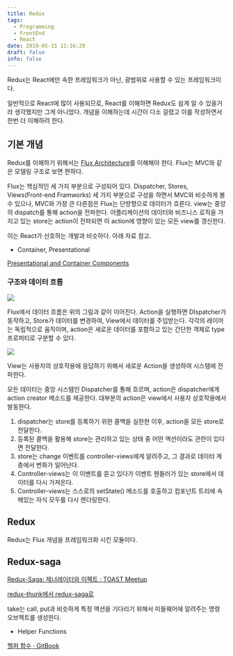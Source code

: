 ```yaml
---
title: Redux
tags:
  - Programming
  - FrontEnd
  - React
date: 2019-05-15 11:16:29
draft: false
info: false
---
```


Redux는 React에만 속한 프레임워크가 아닌, 광범위로 사용할 수 있는 프레임워크이다.

일반적으로 React에 많이 사용되므로, React를 이해하면 Redux도 쉽게 알 수 있을거라 생각했지만 그게 아니었다. 개념을 이해하는데 시간이 다소 걸렸고 이를 작성하면서 한번 더 이해하려 한다.

## 기본 개념

Redux를 이해하기 위해서는 [Flux Architecture](https://haruair.github.io/flux/docs/overview.html)를 이해해야 한다. Flux는 MVC와 같은 모델링 구조로 보면 편하다. 

Flux는 핵심적인 세 가지 부분으로 구성되어 있다. Dispatcher, Stores, Views(Front-end Framworks) 세 가지 부분으로 구성을 하면서 MVC와 비슷하게 볼 수 있으나, MVC와 가장 큰 다른점은 Flux는 단방향으로 데이터가 흐른다. view는 중앙의 dispatch를 통해 action을 전파한다. 어플리케이션의 데이터와 비즈니스 로직을 가지고 있는 store는 action이 전파되면 이 action에 영향이 있는 모든 view를 갱신한다. 

이는 React가 선호하는 개발과 비슷하다. 아래 자료 참고.

- Container, Presentational

[Presentational and Container Components](https://medium.com/@dan_abramov/smart-and-dumb-components-7ca2f9a7c7d0)

### 구조와 데이터 흐름

![](https://haruair.github.io/flux/img/flux-simple-f8-diagram-1300w.png)

Flux에서 데이터 흐름은 위의 그림과 같이 이어진다. Action을 실행하면 DIspatcher가 동작하고, Store가 데이터를 변경하여, View에서 데이터를 주입받는다. 각각의 레이어는 독립적으로 움직이며, action은 새로운 데이터를 포함하고 있는 간단한 객체로 type 프로퍼티로 구분할 수 있다. 

![](https://haruair.github.io/flux/img/flux-simple-f8-diagram-with-client-action-1300w.png)

View는 사용자의 상호작용에 응답하기 위해서 새로운 Action을 생성하여 시스템에 전파한다.

모든 데이터는 중앙 시스템인 Dispatcher를 통해 흐르며, action은 dispatcher에게 action creator 메소드를 제공한다. 대부분의 action은 view에서 사용자 상호작용에서 발동한다. 

1. dispatcher는 store를 등록하기 위한 콜백을 실한한 이후, action을 모든 store로 전달한다.
2. 등록된 콜백을 활용해 store는 관리하고 있는 상태 중 어떤 액션이라도 관련이 있다면 전달한다. 
3. store는 change 이벤트를 controller-views에게 알려주고, 그 결과로 데이터 계층에서 변화가 일어난다. 
4. Controller-views는 이 이벤트를 듣고 있다가 이벤트 헨들러가 있는 store에서 데이터를 다시 가져온다.
5. Controller-views는 스스로의 setState() 메소드를 호출하고 컴포넌트 트리에 속해있는 자식 모두를 다시 렌더링한다.

## Redux

Redux는 Flux 개념을 프레임워크화 시킨 모듈이다. 

## Redux-saga

[Redux-Saga: 제너레이터와 이펙트 : TOAST Meetup](https://meetup.toast.com/posts/140)

[redux-thunk에서 redux-saga로](https://orezytivarg.github.io/from-redux-thunk-to-sagas/)

take는 call, put과 비슷하게 특정 액션을 기다리기 위해서 미들웨어에 알려주는 명령 오브젝트를 생성한다.

- Helper Functions

[헬퍼 함수 · GitBook](https://mskims.github.io/redux-saga-in-korean/basics/UsingSagaHelpers.html)
